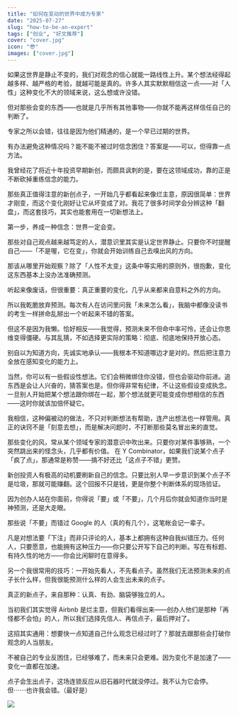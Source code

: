 ```yaml
---
title: "如何在变动的世界中成为专家"
date: "2025-07-27"
slug: "how-to-be-an-expert"
tags: ["创业", "好文推荐"]
cover: "cover.jpg"
icon: "😎"
images: ["cover.jpg"]
---
```

如果这世界是静止不变的，我们对观念的信心就能一路线性上升。某个想法经得起越多样、越严格的考验，就越可能是真的。许多人其实默默相信这一点——对「人性」这种变化不大的领域来说，这么想或许没错。



但对那些会变的东西——也就是几乎所有其他事物——你就不能再这样信任自己的判断了。



专家之所以会错，往往是因为他们精通的，是一个早已过期的世界。



有办法避免这种情况吗？能不能不被过时信念困住？答案是——可以，但得靠一点方法。



我曾经花了将近十年投资早期新创，而颇具讽刺的是，要在这领域成功，靠的正是不断砍掉重练信念的能力。



那些真正值得注意的新创点子，一开始几乎都看起来像烂主意，原因很简单：世界才刚变，而这个变化刚好让它从坏变成了对。我花了很多时间学会分辨这种「翻盘」，而这套技巧，其实也能套用在一切新想法上。



第一步，养成一种信念：世界一定会变。



那些对自己观点越来越笃定的人，潜意识里其实是认定世界静止。只要你不时提醒自己——「不是喔，它在变」，你就会开始训练自己去嗅出风的方向。



那该从哪里开始观察？除了「人性不太变」这条中等实用的原则外，很抱歉，变化这东西基本上没办法准确预测。



听起来像废话，但很重要：真正重要的变化，几乎从来都来自意料之外的方向。



所以我乾脆放弃预测。每次有人在访问里问我「未来怎么看」，我脑中都像没读书的考生一样拼命乱掰出一个听起来不错的答案。



但这不是因为我懒。恰好相反——我觉得，预测未来不但命中率可怜，还会让你思维变得僵硬。与其乱猜，不如选择更实际的策略：彻底、彻底地保持开放心态。



别自以为知道方向，先诚实地承认——我根本不知道哪边才是对的。然后把注意力全放在感知变化的能力上。



当然，你可以有一些假设性想法。它们会稍微绑住你没错，但也会驱动你前进。追东西是会让人兴奋的，猜答案也是。但你得非常有纪律，不让这些假设变成执念。
一旦别人开始把某个想法跟你绑在一起，那个想法就更可能变成你想相信的东西——这时你就该加倍怀疑它。



我相信，这种偏被动的做法，不只对判断想法有帮助，连产出想法也一样管用。真正的诀窍不是「刻意去想」，而是解决问题时，不打断那些莫名冒出来的直觉。



那些变化的风，常从某个领域专家的潜意识中吹出来。只要你对某件事够熟，一个突然跳出来的怪念头，几乎都有价值。
在 Y Combinator，如果我们说某个点子「疯了点」，那通常是称赞——搞不好还比「这点子不错」更赞。



新创投资人有极高的动机要刷新自己的信念。只要比别人早一步意识到某个点子不是垃圾，那就可能赚翻。这个回报不只是钱，更是你整个判断体系的现场验证。



因为创办人站在你面前，你得说「要」或「不要」，几个月后你就会知道你当时是神预测，还是大走眼。



那些说「不要」而错过 Google 的人（真的有几个），这笔帐会记一辈子。



凡是对想法要「下注」而非只评论的人，基本上都拥有这种自我纠错压力。任何人，只要愿意，也能拥有这种压力——你只要公开写下自己的判断。写在有标题、有持久性的地方——你会比闲聊时在意得多。



另一个我很常用的技巧：一开始先看人，不先看点子。虽然我们无法预测未来的点子长什么样，但我很能预测什么样的人会生出未来的点子。



真正的新点子，来自那种：认真、有劲、脑袋够独立的人。



当初我们其实觉得 Airbnb 是烂主意，但我们看得出来——创办人他们是那种「再怪都不会怕」的人，所以我们选择先信人、再信点子，最后押对了。



这招其实通用：想要快一点知道自己什么观念已经过时了？那就去跟那些会打破你观念的人当朋友。



不被自己的专业反困住，已经够难了，而未来只会更难。因为变化不是加速了——变化一直都在加速。



点子会生出点子，这场连锁反应从旧石器时代就没停过。我不认为它会停。
但⋯⋯也许我会错。（最好是）




![](https://prod-files-secure.s3.us-west-2.amazonaws.com/112d0858-5090-4d34-a606-b75eb8d65fd2/46476355-9cf3-4e99-9b7a-3531bc426380/1000202064.png?X-Amz-Algorithm=AWS4-HMAC-SHA256&X-Amz-Content-Sha256=UNSIGNED-PAYLOAD&X-Amz-Credential=ASIAZI2LB466ZJYXZMFF%2F20251027%2Fus-west-2%2Fs3%2Faws4_request&X-Amz-Date=20251027T232909Z&X-Amz-Expires=3600&X-Amz-Security-Token=IQoJb3JpZ2luX2VjEPj%2F%2F%2F%2F%2F%2F%2F%2F%2F%2FwEaCXVzLXdlc3QtMiJGMEQCIFMQkk4aDbRuaeZ1L07ouUB7K28Y5cpme1RUT8uJjanoAiAcJYPDlTVKtaTrazF0EE1PURXbLOTO0XxEMZINUuIlAiqIBAiw%2F%2F%2F%2F%2F%2F%2F%2F%2F%2F8BEAAaDDYzNzQyMzE4MzgwNSIMRHjD%2BgDPefhI97UeKtwDJbTFz8jRxZ8vbdL8QfJedGtKgic42%2FaVv9wD4cz7ueDenNR9b19MYPCxFt1AoH%2BWhn4r834hPbnwBtYcbCPFXH4w2V3hr6i1N7QVIJ4MlJ%2FJv6OEr0H7G3GdOOKL0cenLMBQL8d1%2FQEwHL8UjxtZmkbcoJPKRjdYVfgO6cvjPQrR%2FCjFNozZiDvcHdeYTDsy6OZVWQYnEe7h7M1lry2i6MMeMUoyK%2FAxnGJtFmpIle3gsTqQMcgKHAWTPgK69NcNqW67pRNQpBpfo5qQDjBaX0LWUDoGNyDrXdL3Imun2ajCMj488jDXOGhbBKrPRAtk8Dc%2BBB3N4SjcvKO2%2FlifqwFVeVOnr6jghE1Iv4ZBFB2juNEFK4u36W6UemMkZYIIqowufv7IH85GDxh1EF8pZAwp%2Bcs5wW2X%2FEPU3w%2BZ3qcyxRP0xkGkmmeVGOX9EWUsZebnxH1C6BOnelvaMSJ562hpHYQJUTBYZJS82%2BIwGFP2NI%2FaArzom3sEfctQk9BkZZCP0g%2BmlrlcPk76w73H0tu%2F%2FJfsPISeVPKJ4i6Bpq5DQSHowPc1EUF2u6YkmRdrgAxsfPUdc4ZjOdeKgy6fAeKfWhYrn%2FnTojD0qTW%2BQEAjLOMWlINI2gEg6Esw4fz%2FxwY6pgFWUUThIv7TEdmxF2NPfzcpSxdm0eTJM3WVoXqV3yngauHLJwTvTti1%2FlSsNdzmQj1N6c9%2FVQAwmygB8vMMvWO4%2BUBZ%2BjnCP2sCIxlS7rPQQ8Bi9dNpGiqpR4KDpA4evEJtZHGOrhTXVYcQF38NJX%2B73jWKNBT%2FETSg%2BrGUSAAH5WM1zjCIbIFTID4fxZyrXd1nOS8fehBVsgvIYfdvoG%2BGciBHO6y4&X-Amz-Signature=c088a3620d3af1c4411bd5f4be5cb14237f2b864e5c587e4e30a3b5ca8b39b4b&X-Amz-SignedHeaders=host&x-amz-checksum-mode=ENABLED&x-id=GetObject)

